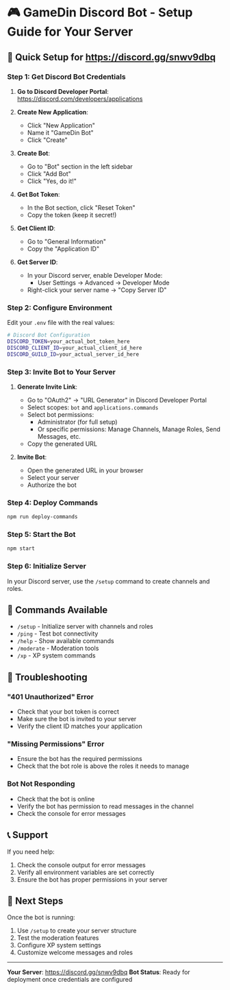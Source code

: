 # 🎮 GameDin Discord Bot - Setup Guide for Your Server

## 🎯 Quick Setup for https://discord.gg/snwv9dbq

### Step 1: Get Discord Bot Credentials

1. **Go to Discord Developer Portal**: https://discord.com/developers/applications
2. **Create New Application**:
   - Click "New Application"
   - Name it "GameDin Bot"
   - Click "Create"

3. **Create Bot**:
   - Go to "Bot" section in the left sidebar
   - Click "Add Bot"
   - Click "Yes, do it!"

4. **Get Bot Token**:
   - In the Bot section, click "Reset Token"
   - Copy the token (keep it secret!)

5. **Get Client ID**:
   - Go to "General Information"
   - Copy the "Application ID"

6. **Get Server ID**:
   - In your Discord server, enable Developer Mode:
     - User Settings → Advanced → Developer Mode
   - Right-click your server name → "Copy Server ID"

### Step 2: Configure Environment

Edit your `.env` file with the real values:

```bash
# Discord Bot Configuration
DISCORD_TOKEN=your_actual_bot_token_here
DISCORD_CLIENT_ID=your_actual_client_id_here
DISCORD_GUILD_ID=your_actual_server_id_here
```

### Step 3: Invite Bot to Your Server

1. **Generate Invite Link**:
   - Go to "OAuth2" → "URL Generator" in Discord Developer Portal
   - Select scopes: `bot` and `applications.commands`
   - Select bot permissions:
     - Administrator (for full setup)
     - Or specific permissions: Manage Channels, Manage Roles, Send Messages, etc.
   - Copy the generated URL

2. **Invite Bot**:
   - Open the generated URL in your browser
   - Select your server
   - Authorize the bot

### Step 4: Deploy Commands

```bash
npm run deploy-commands
```

### Step 5: Start the Bot

```bash
npm start
```

### Step 6: Initialize Server

In your Discord server, use the `/setup` command to create channels and roles.

## 🚀 Commands Available

- `/setup` - Initialize server with channels and roles
- `/ping` - Test bot connectivity
- `/help` - Show available commands
- `/moderate` - Moderation tools
- `/xp` - XP system commands

## 🔧 Troubleshooting

### "401 Unauthorized" Error
- Check that your bot token is correct
- Make sure the bot is invited to your server
- Verify the client ID matches your application

### "Missing Permissions" Error
- Ensure the bot has the required permissions
- Check that the bot role is above the roles it needs to manage

### Bot Not Responding
- Check that the bot is online
- Verify the bot has permission to read messages in the channel
- Check the console for error messages

## 📞 Support

If you need help:
1. Check the console output for error messages
2. Verify all environment variables are set correctly
3. Ensure the bot has proper permissions in your server

## 🎯 Next Steps

Once the bot is running:
1. Use `/setup` to create your server structure
2. Test the moderation features
3. Configure XP system settings
4. Customize welcome messages and roles

---

**Your Server**: https://discord.gg/snwv9dbq
**Bot Status**: Ready for deployment once credentials are configured 